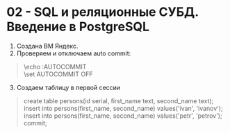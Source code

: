 # 02 - SQL и реляционные СУБД. Введение в PostgreSQL 

1. Создана ВМ Яндекс.
2. Проверяем и отключаем auto commit:
  > \echo :AUTOCOMMIT<br/>
  > \set AUTOCOMMIT OFF
3. Создаем таблицу в первой сессии
>  create table persons(id serial, first_name text, second_name text); <br/>
>  insert into persons(first_name, second_name) values('ivan', 'ivanov');<br/>
>  insert into persons(first_name, second_name) values('petr', 'petrov');<br/>
>  commit;<br/>
